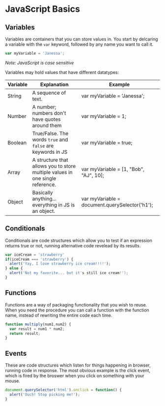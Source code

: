 # JavaScript Basics

## Variables
Variables are containers that you can store values in. You start by delcaring a variable with the `var` keyword, followed by any name you want to call it.
```javascript
var myVariable = 'Janessa';
```
*Note: JavaScript is case sensitive*

Variables may hold values that have different datatypes:

| Variable | Explanation | Example |
|----------|-------------|---------|
| String   | A sequence of text. | var myVariable = 'Janessa'; |
| Number   | A number; numbers don't have quotes around them | var myVariable = 1; |
| Boolean  | True/False. The words `true` and `false` are keywords in JS | var myVariable = true; |
| Array    | A structure that allows you to store multiple values in one single reference. | var myVariable = [1, "Bob", "AJ", 10]; |
| Object   | Basically anything... everything in JS is an object. | var myVariable = document.querySelector('h1'); |

## Conditionals
Conditionals are code structures which allow you to test if an expression returns true or not, running alternative code revelead by its results.
```javascript
var iceCream = 'strawberry'
if(iceCream === 'strawberry') {
  alert('Yay, I love strawberry ice cream!!!!');
} else {
  alert('Not my favorite... but it's still ice cream!');
}
```

## Functions
Functions are a way of packaging functionality that you wish to reuse. When you need the procedure you can call a function with the function name, instead of rewriting the entire code each time.
```javascript
function multiply(num1,num2) {
  var result = num1 * num2;
  return result;
}
```

## Events
These are code structures which listen for things happening in browser, running code in response. The most obvious example is the click event, which is fired by the broswer when you click on something with your mouse. 
```javascript
document.querySelector('html').onclick = function() {
  alert('Ouch! Stop picking me!');
}
```

